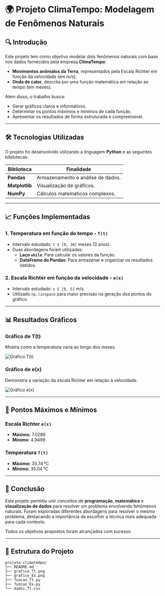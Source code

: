 # 🌍 Projeto ClimaTempo: Modelagem de Fenômenos Naturais

## 🔍 Introdução

Este projeto tem como objetivo modelar dois fenômenos naturais com base nos dados fornecidos pela empresa **ClimaTempo**:

- **Movimentos anômalos da Terra**, representados pela Escala Richter em função da velocidade (em m/s).
- **Onda de calor**, descrita por uma função matemática em relação ao tempo (em meses).

Além disso, o trabalho busca:
- Gerar gráficos claros e informativos.
- Determinar os pontos máximos e mínimos de cada função.
- Apresentar os resultados de forma estruturada e compreensível.

---

## 🛠️ Tecnologias Utilizadas

O projeto foi desenvolvido utilizando a linguagem **Python** e as seguintes bibliotecas:

| Biblioteca   | Finalidade |
|--------------|------------|
| **Pandas**   | Armazenamento e análise de dados. |
| **Matplotlib** | Visualização de gráficos. |
| **NumPy**    | Cálculos matemáticos complexos. |

---

## 📈 Funções Implementadas

### 1. Temperatura em função do tempo - `T(t)`

- Intervalo estudado: `t ∈ [0, 36]` meses (3 anos).
- Duas abordagens foram utilizadas:
  - **Laço `while`**: Para calcular os valores da função.
  - **DataFrame do Pandas**: Para armazenar e organizar os resultados obtidos.

### 2. Escala Richter em função da velocidade - `e(x)`

- Intervalo estudado: `x ∈ [0, 5]` m/s.
- Utilizado `np.linspace` para maior precisão na geração dos pontos do gráfico.

---

## 📊 Resultados Gráficos

### Gráfico de T(t)
Mostra como a temperatura varia ao longo dos meses.

![Gráfico T(t)](grafico_Tt.png)

### Gráfico de e(x)
Demonstra a variação da escala Richter em relação à velocidade.

![Gráfico e(x)](grafico_Ex.png)

---

## 📌 Pontos Máximos e Mínimos

### Escala Richter `e(x)`
- **Máximo:** 7.0286
- **Mínimo:** 4.9499

### Temperatura `T(t)`
- **Máximo:** 35.74 °C
- **Mínimo:** 35.04 °C

---

## 🧾 Conclusão

Este projeto permitiu unir conceitos de **programação**, **matemática** e **visualização de dados** para resolver um problema envolvendo fenômenos naturais. Foram exploradas diferentes abordagens para resolver o mesmo problema, destacando a importância de escolher a técnica mais adequada para cada contexto.

Todos os objetivos propostos foram alcançados com sucesso.

---

## 📁 Estrutura do Projeto

```
projeto-climatempo/
├── README.md
├── grafico_Tt.png
├── grafico_Ex.png
├── funcao_Tt.py
├── funcao_Ex.py
└── dados_Tt.csv
```